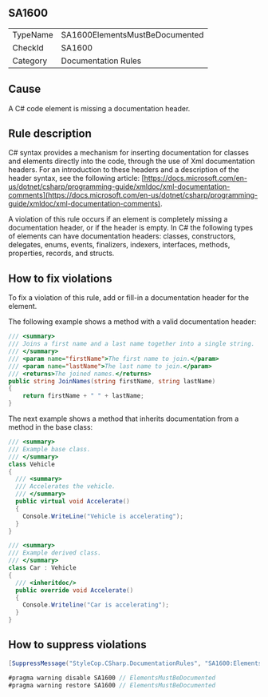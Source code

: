 ﻿## SA1600

<table>
<tr>
  <td>TypeName</td>
  <td>SA1600ElementsMustBeDocumented</td>
</tr>
<tr>
  <td>CheckId</td>
  <td>SA1600</td>
</tr>
<tr>
  <td>Category</td>
  <td>Documentation Rules</td>
</tr>
</table>

## Cause

A C# code element is missing a documentation header.

## Rule description

C# syntax provides a mechanism for inserting documentation for classes and elements directly into the code, through the use of Xml documentation headers. For an introduction to these headers and a description of the header syntax, see the following article: [https://docs.microsoft.com/en-us/dotnet/csharp/programming-guide/xmldoc/xml-documentation-comments](https://docs.microsoft.com/en-us/dotnet/csharp/programming-guide/xmldoc/xml-documentation-comments).

A violation of this rule occurs if an element is completely missing a documentation header, or if the header is empty. In C# the following types of elements can have documentation headers: classes, constructors, delegates, enums, events, finalizers, indexers, interfaces, methods, properties, records, and structs.

## How to fix violations

To fix a violation of this rule, add or fill-in a documentation header for the element.

The following example shows a method with a valid documentation header:

```csharp
/// <summary>
/// Joins a first name and a last name together into a single string.
/// </summary>
/// <param name="firstName">The first name to join.</param>
/// <param name="lastName">The last name to join.</param>
/// <returns>The joined names.</returns>
public string JoinNames(string firstName, string lastName)
{
    return firstName + " " + lastName;
}
```

The next example shows a method that inherits documentation from a method in the base class:

```csharp
/// <summary>
/// Example base class.
/// </summary>
class Vehicle 
{
  /// <summary>
  /// Accelerates the vehicle.
  /// </summary>
  public virtual void Accelerate()
  {                    
    Console.WriteLine("Vehicle is accelerating");
  }
}

/// <summary>
/// Example derived class.
/// </summary>
class Car : Vehicle
{
  /// <inheritdoc/>
  public override void Accelerate()
  {
    Console.Writeline("Car is accelerating");
  }
}
```

## How to suppress violations

```csharp
[SuppressMessage("StyleCop.CSharp.DocumentationRules", "SA1600:ElementsMustBeDocumented", Justification = "Reviewed.")]
```

```csharp
#pragma warning disable SA1600 // ElementsMustBeDocumented
#pragma warning restore SA1600 // ElementsMustBeDocumented
```
